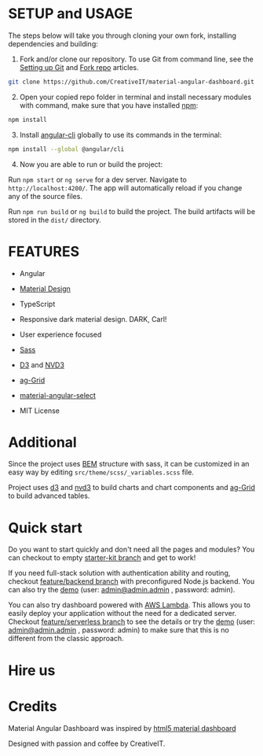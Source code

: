 
# SETUP and USAGE

The steps below will take you through cloning your own fork, installing dependencies and building:

1. Fork and/or clone our repository. To use Git from command line, see the [Setting up Git](https://help.github.com/articles/set-up-git/) and [Fork repo](https://help.github.com/articles/fork-a-repo/) articles.

```bash
git clone https://github.com/CreativeIT/material-angular-dashboard.git
```

2. Open your copied repo folder in terminal and install necessary modules with command, make sure that you have installed [npm](https://www.npmjs.com/get-npm):

```bash
npm install
```

3. Install [angular-cli](https://cli.angular.io/) globally to use its commands in the terminal:

```bash
npm install --global @angular/cli
```

4. Now you are able to run or build the project:

Run `npm start` or `ng serve` for a dev server. Navigate to `http://localhost:4200/`. The app will automatically reload if you change any of the source files.

Run `npm run build` or `ng build` to build the project. The build artifacts will be stored in the `dist/` directory.

# FEATURES

* Angular

* [Material Design](http://www.google.com/design/spec/material-design/introduction.html)

* TypeScript

* Responsive dark material design. DARK, Carl!

* User experience focused

* [Sass](http://sass-lang.com/)

* [D3](https://d3js.org/) and [NVD3](http://nvd3.org/)

* [ag-Grid](https://www.ag-grid.com)

* [material-angular-select](https://github.com/CreativeIT/material-angular-select)

* MIT License

# Additional

Since the project uses [BEM](http://getbem.com) structure with sass, it can be customized in an easy way by editing `src/theme/scss/_variables.scss` file.

Project uses [d3](https://d3js.org/) and [nvd3](http://nvd3.org/) to build charts and chart components and [ag-Grid](https://www.ag-grid.com) to build advanced tables.

# Quick start
Do you want to start quickly and don't need all the pages and modules? You can checkout to empty 
[starter-kit branch](https://github.com/CreativeIT/material-angular-dashboard/tree/starter-kit) and get to work!

If you need full-stack solution with authentication ability and routing, checkout
[feature/backend branch](https://github.com/CreativeIT/material-angular-dashboard/tree/feature/backend) with preconfigured Node.js backend.
You can also try the [demo](http://dashboard-auth-demo.creativeit.io) (user: admin@admin.admin , password: admin).

You can also try dashboard powered with [AWS Lambda](https://aws.amazon.com/lambda/). This allows you to easily deploy your application without the need for a dedicated server.
Checkout [feature/serverless branch](https://github.com/CreativeIT/material-angular-dashboard/tree/feature/serverless) to see the details or try the [demo](https://g5ope910kg.execute-api.eu-central-1.amazonaws.com/production/) (user: admin@admin.admin , password: admin) to make sure that this is no different from the classic approach.

# Hire us

# Credits

Material Angular Dashboard was inspired by [html5 material dashboard](https://github.com/CreativeIT/material-dashboard-lite)

Designed with passion and coffee by CreativeIT.

